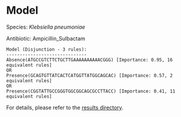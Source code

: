 
# Model

Species: *Klebsiella pneumoniae*

Antibiotic: Ampicillin_Sulbactam

```
Model (Disjunction - 3 rules):
------------------------------
Absence(ATGCCGTCTTCTGCTTGAAAAAAAAAACGGG) [Importance: 0.95, 16 equivalent rules]
OR
Presence(GCAGTGTTATCACTCATGGTTATGGCAGCAC) [Importance: 0.57, 2 equivalent rules]
OR
Presence(CGGTATTGCCGGGTGGCGGCAGCGCCTTACC) [Importance: 0.41, 11 equivalent rules]

```

For details, please refer to the [results directory](../../../../../results/scm_b/klebsiella%20pneumoniae/ampicillin_sulbactam/repeat_9/).

